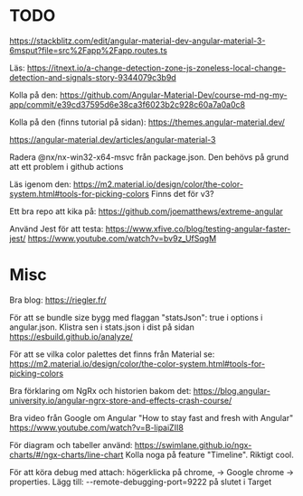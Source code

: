 # TODO

https://stackblitz.com/edit/angular-material-dev-angular-material-3-6msput?file=src%2Fapp%2Fapp.routes.ts

Läs: https://itnext.io/a-change-detection-zone-js-zoneless-local-change-detection-and-signals-story-9344079c3b9d

Kolla på den: https://github.com/Angular-Material-Dev/course-md-ng-my-app/commit/e39cd37595d6e38ca3f6023b2c928c60a7a0a0c8

Kolla på den (finns tutorial på sidan): https://themes.angular-material.dev/

https://angular-material.dev/articles/angular-material-3

Radera @nx/nx-win32-x64-msvc från package.json. Den behövs på grund att ett problem i github actions

Läs igenom den: https://m2.material.io/design/color/the-color-system.html#tools-for-picking-colors
Finns det för v3?

Ett bra repo att kika på: https://github.com/joematthews/extreme-angular

Använd Jest för att testa: https://www.xfive.co/blog/testing-angular-faster-jest/
https://www.youtube.com/watch?v=bv9z_UfSqgM

# Misc

Bra blog: https://riegler.fr/

För att se bundle size bygg med flaggan "statsJson": true i options i angular.json. Klistra sen i stats.json i dist på sidan https://esbuild.github.io/analyze/

För att se vilka color palettes det finns från Material se: https://m2.material.io/design/color/the-color-system.html#tools-for-picking-colors

Bra förklaring om NgRx och historien bakom det:
https://blog.angular-university.io/angular-ngrx-store-and-effects-crash-course/

Bra video från Google om Angular "How to stay fast and fresh with Angular"
https://www.youtube.com/watch?v=B-lipaiZII8

För diagram och tabeller använd:
https://swimlane.github.io/ngx-charts/#/ngx-charts/line-chart
Kolla noga på feature "Timeline". Riktigt cool.

För att köra debug med attach:
högerklicka på chrome, -> Google chrome -> properties.
Lägg till: --remote-debugging-port=9222 på slutet i Target
